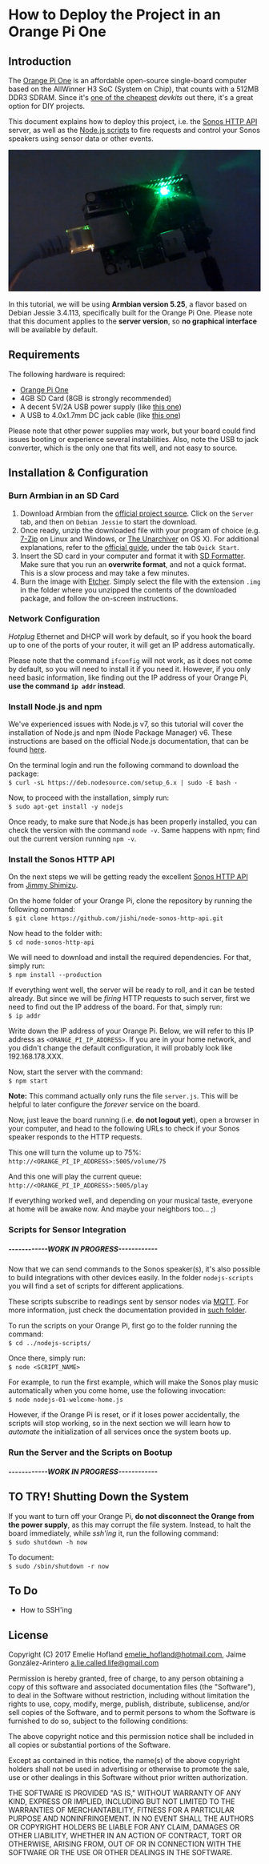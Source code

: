 # How to Deploy the Project in an Orange Pi One

## Introduction

The [Orange Pi One](http://www.orangepi.org/orangepione/) is an affordable open-source single-board computer based on the AllWinner H3 SoC (System on Chip), that counts with a 512MB DDR3 SDRAM. Since it's [one of the cheapest](https://www.aliexpress.com/store/product/Orange-Pi-One-ubuntu-linux-and-android-mini-PC-Beyond-and-Compatible-with-Raspberry-Pi-2/1553371_32603308880.html) *devkits* out there, it's a great option for DIY projects.

This document explains how to deploy this project, i.e. the [Sonos HTTP API](https://github.com/jishi/node-sonos-http-api) server, as well as the [Node.js scripts](./nodejs-scripts) to fire requests and control your Sonos speakers using sensor data or other events.

![](./assets/orange_pi_dark.jpg)

In this tutorial, we will be using **Armbian version 5.25**, a flavor based on Debian Jessie 3.4.113, specifically built for the Orange Pi One. Please note that this document applies to the **server version**, so **no graphical interface** will be available by default.

## Requirements

The following hardware is required:

* [Orange Pi One](https://www.aliexpress.com/store/product/Orange-Pi-One-ubuntu-linux-and-android-mini-PC-Beyond-and-Compatible-with-Raspberry-Pi-2/1553371_32603308880.html)
* 4GB SD Card (8GB is strongly recommended)
* A decent 5V/2A USB power supply (like [this one](https://www.amazon.de/dp/B00JWXT6BK/ref=cm_sw_em_r_mt_dp_TIjTyb0T3E30H))
* A USB to 4.0x1.7mm DC jack cable (like [this one](http://tinkersphere.com/power/1746-orange-pi-power-cable-usb.html))

Please note that other power supplies may work, but your board could find issues booting or experience several instabilities. Also, note the USB to jack converter, which is the only one that fits well, and not easy to source.

## Installation & Configuration

### Burn Armbian in an SD Card

1. Download Armbian from the [official project source](https://www.armbian.com/orange-pi-one/). Click on the `Server` tab, and then on `Debian Jessie` to start the download.
2. Once ready, unzip the downloaded file with your program of choice (e.g. [7-Zip](http://www.7-zip.org) on Linux and Windows, or [The Unarchiver](https://itunes.apple.com/us/app/the-unarchiver/id425424353?mt=12) on OS X). For additional explanations, refer to the [official guide](https://www.armbian.com/orange-pi-one/), under the tab `Quick Start`.
3. Insert the SD card in your computer and format it with [SD Formatter](https://www.sdcard.org/downloads/formatter_4/). Make sure that you run an **overwrite format**, and not a quick format. This is a slow process and may take a few minutes.
4. Burn the image with [Etcher](https://etcher.io). Simply select the file with the extension `.img` in the folder where you unzipped the contents of the downloaded package, and follow the on-screen instructions.

### Network Configuration

*Hotplug* Ethernet and DHCP will work by default, so if you hook the board up to one of the ports of your router, it will get an IP address automatically.

Please note that the command `ifconfig` will not work, as it does not come by default, so you will need to install it if you need it. However, if you only need basic information, like finding out the IP address of your Orange Pi, **use the command `ip addr` instead**.

### Install Node.js and npm

We've experienced issues with Node.js v7, so this tutorial will cover the installation of Node.js and npm (Node Package Manager) v6. These instructions are based on the official Node.js documentation, that can be found [here](https://nodejs.org/en/download/package-manager/#debian-and-ubuntu-based-linux-distributions).

On the terminal login and run the following command to download the package:  
`$ curl -sL https://deb.nodesource.com/setup_6.x | sudo -E bash -`

Now, to proceed with the installation, simply run:  
`$ sudo apt-get install -y nodejs`

Once ready, to make sure that Node.js has been properly installed, you can check the version with the command `node -v`. Same happens with npm; find out the current version running `npm -v`.

### Install the Sonos HTTP API

On the next steps we will be getting ready the excellent [Sonos HTTP API](https://github.com/jishi/node-sonos-http-api) from [Jimmy Shimizu](https://github.com/jishi).

On the home folder of your Orange Pi, clone
the repository by running the following command:  
`$ git clone https://github.com/jishi/node-sonos-http-api.git`

Now head to the folder with:  
`$ cd node-sonos-http-api`

We will need to download and install the required dependencies. For that, simply run:  
`$ npm install --production`

If everything went well, the server will be ready to roll, and it can be tested already. But since we will be *firing* HTTP requests to such server, first we need to find out the IP address of the board. For that, simply run:  
`$ ip addr`

Write down the IP address of your Orange Pi. Below, we will refer to this IP address as `<ORANGE_PI_IP_ADDRESS>`. If you are in your home network, and you didn't change the default configuration, it will probably look like 192.168.178.XXX.

Now, start the server with the command:  
`$ npm start`

**Note:** This command actually only runs the file `server.js`. This will be helpful to later configure the *forever* service on the board.

Now, just leave the board running (i.e. **do not logout yet**), open a browser in your computer, and head to the following URLs to check if your Sonos speaker responds to the HTTP requests.

This one will turn the volume up to 75%:  
`http://<ORANGE_PI_IP_ADDRESS>:5005/volume/75`

And this one will play the current queue:  
`http://<ORANGE_PI_IP_ADDRESS>:5005/play`

If everything worked well, and depending on your musical taste, everyone at home will be awake now. And maybe your neighbors too... ;)

### Scripts for Sensor Integration

##### ------------WORK IN PROGRESS------------

Now that we can send commands to the Sonos speaker(s), it's also possible to build integrations with other devices easily. In the folder `nodejs-scripts` you will find a set of scripts for different applications.

These scripts subscribe to readings sent by sensor nodes via [MQTT](https://en.wikipedia.org/wiki/MQTT). For more information, just check the documentation provided in [such folder](../nodejs-scripts/).

To run the scripts on your Orange Pi, first go to the folder running the command:  
`$ cd ../nodejs-scripts/`

Once there, simply run:  
`$ node <SCRIPT_NAME>`

For example, to run the first example, which will make the Sonos play music automatically when you come home, use the following invocation:  
`$ node nodejs-01-welcome-home.js`

However, if the Orange Pi is reset, or if it loses power accidentally, the scripts will stop working, so in the next section we will learn how to *automate* the initialization of all services once the system boots up.

### Run the Server and the Scripts on Bootup

##### ------------WORK IN PROGRESS------------

## TO TRY! Shutting Down the System

If you want to turn off your Orange Pi, **do not disconnect the Orange from the power supply**, as this may corrupt the file system. Instead, to halt the board immediately, while *ssh'ing* it, run the following command:  
`$ sudo shutdown -h now`

To document:  
`$ sudo /sbin/shutdown -r now`

## To Do

* How to SSH'ing

## License

Copyright (C) 2017 Emelie Hofland <emelie_hofland@hotmail.com>, Jaime González-Arintero <a.lie.called.life@gmail.com>

Permission is hereby granted, free of charge, to any person obtaining a copy of this software and associated documentation files (the "Software"), to deal in the Software without restriction, including without limitation the rights to use, copy, modify, merge, publish, distribute, sublicense, and/or sell
copies of the Software, and to permit persons to whom the Software is furnished to do so, subject to the following conditions:

The above copyright notice and this permission notice shall be included in all copies or substantial portions of the Software.

Except as contained in this notice, the name(s) of the above copyright holders shall not be used in advertising or otherwise to promote the sale, use or
other dealings in this Software without prior written authorization.

THE SOFTWARE IS PROVIDED "AS IS," WITHOUT WARRANTY OF ANY KIND, EXPRESS OR IMPLIED, INCLUDING BUT NOT LIMITED TO THE WARRANTIES OF MERCHANTABILITY,
FITNESS FOR A PARTICULAR PURPOSE AND NONINFRINGEMENT.  IN NO EVENT SHALL THE AUTHORS OR COPYRIGHT HOLDERS BE LIABLE FOR ANY CLAIM, DAMAGES OR OTHER
LIABILITY, WHETHER IN AN ACTION OF CONTRACT, TORT OR OTHERWISE, ARISING FROM, OUT OF OR IN CONNECTION WITH THE SOFTWARE OR THE USE OR OTHER DEALINGS IN THE
SOFTWARE.